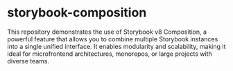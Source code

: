 # storybook-composition
This repository demonstrates the use of Storybook v8 Composition, a powerful feature that allows you to combine multiple Storybook instances into a single unified interface. It enables modularity and scalability, making it ideal for microfrontend architectures, monorepos, or large projects with diverse teams.
